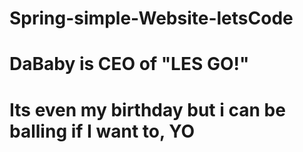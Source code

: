 # Spring-simple-Website-letsCode
# DaBaby is CEO of "LES GO!"
# Its even my birthday but i can be balling if I want to, YO
